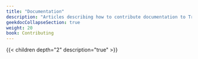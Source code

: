 ```yaml
---
title: "Documentation"
description: "Articles describing how to contribute documentation to TrueNAS projects."
geekdocCollapseSection: true
weight: 20
book: Contributing
---
```


{{< children depth="2" description="true" >}}
